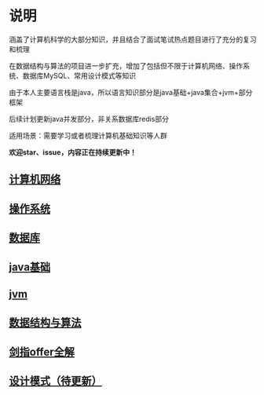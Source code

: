 # 说明
涵盖了计算机科学的大部分知识，并且结合了面试笔试热点题目进行了充分的复习和梳理

在数据结构与算法的项目进一步扩充，增加了包括但不限于计算机网络、操作系统、数据库MySQL、常用设计模式等知识

由于本人主要语言栈是java，所以语言知识部分是java基础+java集合+jvm+部分框架

后续计划更新java并发部分，非关系数据库redis部分



适用场景：需要学习或者梳理计算机基础知识等人群





**欢迎star、issue，内容正在持续更新中！**



## [计算机网络](https://github.com/MichaelDeSteven/CS-Note/blob/master/%E7%BD%91%E7%BB%9C/%E8%AE%A1%E7%AE%97%E6%9C%BA%E7%BD%91%E7%BB%9C.md)





## [操作系统](https://github.com/MichaelDeSteven/CS-Note/blob/master/%E8%AE%A1%E7%AE%97%E6%9C%BA%E5%9F%BA%E7%A1%80%26%E6%93%8D%E4%BD%9C%E7%B3%BB%E7%BB%9F/%E6%93%8D%E4%BD%9C%E7%B3%BB%E7%BB%9F.md)





## [数据库](https://github.com/MichaelDeSteven/CS-Note/tree/master/%E6%95%B0%E6%8D%AE%E5%BA%93)



## [java基础](https://github.com/MichaelDeSteven/CS-Note/blob/master/java/java%E5%9F%BA%E7%A1%80.md)



## [jvm](https://github.com/MichaelDeSteven/CS-Note/blob/master/jvm/jvm.md)



## [数据结构与算法](https://github.com/MichaelDeSteven/CS-Note/blob/master/%E6%95%B0%E6%8D%AE%E7%BB%93%E6%9E%84%E4%B8%8E%E7%AE%97%E6%B3%95/README.md)



## [剑指offer全解](https://github.com/MichaelDeSteven/CS-Note/blob/master/%E6%95%B0%E6%8D%AE%E7%BB%93%E6%9E%84%E4%B8%8E%E7%AE%97%E6%B3%95/%E5%89%91%E6%8C%87offer.md)





## [设计模式（待更新）](https://github.com/MichaelDeSteven/CS-Note/blob/master/%E8%AE%BE%E8%AE%A1%E6%A8%A1%E5%BC%8F/%E8%AE%BE%E8%AE%A1%E6%A8%A1%E5%BC%8F.md)

